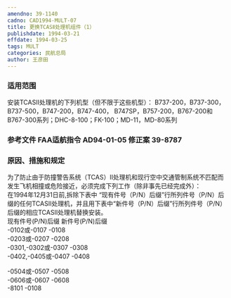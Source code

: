 ```yaml
---
amendno: 39-1140  
cadno: CAD1994-MULT-07  
title: 更换TCASⅡ处理机组件（1）  
publishdate: 1994-03-21  
effdate: 1994-03-25  
tags: MULT  
categories: 民航总局  
author: 王彦田  
---
```

  
### 适用范围  
安装TCASⅡ处理机的下列机型（但不限于这些机型）： B737-200，B737-300，B737-500，B747-200，B747-400， B747SP，B757-200，B767-200和B767-300系列；DHC-8-100；FK-100；MD-11，MD-80系列  
  
<!--more-->  
### 参考文件    FAA适航指令 AD94-01-05 修正案 39-8787  
  
### 原因、措施和规定  
为了防止由于防撞警告系统（TCAS）Ⅱ处理机和现行空中交通管制系统不匹配而发生飞机相撞或危险接近，必须完成下列工作（除非事先已经完成外）：  
    在1994年12月31日前,拆除下表中 “现有件号（P/N）后缀”行所列件号（P/N）后缀的任何TCASⅡ处理机，并且用下表中“新件号（P/N）后缀”行所列件号（P/N）后缀的相应TCASⅡ处理机替换安装。  
现有件号(P/N)后缀  新件号(P/N)后缀  
-0102或-0107  -0108  
-0203或-0207  -0208  
-0301,-0302或-0307  -0308  
-0402,-0405或-0407  -0408  
  
        
-0504或-0507  -0508  
-0606或-0607  -0608  
-8101  -0108  
  
